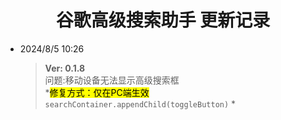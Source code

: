 <h1 align="center">谷歌高级搜索助手 更新记录</h1> </p>

- 2024/8/5 10:26
  >**Ver: 0.1.8** <br> 问题:移动设备无法显示高级搜索框<br>
  *<mark>修复方式：仅在PC端生效</mark> ` searchContainer.appendChild(toggleButton)` *
